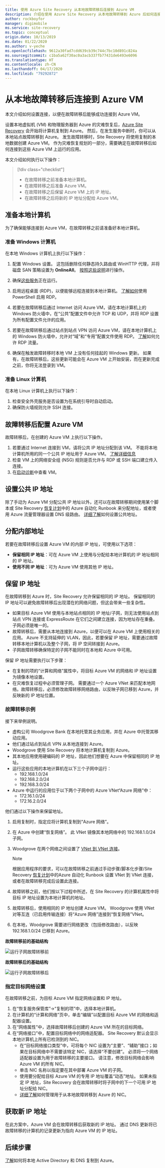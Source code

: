 ```yaml
---
title: 使用 Azure Site Recovery 从本地故障转移后连接到 Azure VM
description: 介绍在使用 Azure Site Recovery 从本地故障转移到 Azure 后如何连接到 Azure VM
author: rockboyfor
manager: digimobile
ms.service: site-recovery
ms.topic: conceptual
origin.date: 10/13/2019
ms.date: 01/22/2020
ms.author: v-yeche
ms.openlocfilehash: 9612a30fad7cdd639cb39c744c7bc10d891c824a
ms.sourcegitcommit: c1ba5a62f30ac0a3acb337fb77431de6493e6096
ms.translationtype: HT
ms.contentlocale: zh-CN
ms.lasthandoff: 04/17/2020
ms.locfileid: "79292872"
---
```

# <a name="connect-to-azure-vms-after-failover-from-on-premises"></a>从本地故障转移后连接到 Azure VM 

本文介绍如何设置连接，以便在故障转移后能够成功连接到 Azure VM。

设置本地虚拟机 (VM) 和物理服务器到 Azure 的灾难恢复后，[Azure Site Recovery](site-recovery-overview.md) 会开始将计算机复制到 Azure。 然后，在发生服务中断时，你可以从本地站点故障转移到 Azure。 发生故障转移时，Site Recovery 将使用复制的本地数据创建 Azure VM。 作为灾难恢复规划的一部分，需要确定在故障转移后如何连接到这些 Azure VM 上运行的应用。

本文介绍如何执行以下操作：

> [!div class="checklist"]
> * 在故障转移之前准备本地计算机。
> * 在故障转移之后准备 Azure VM。 
> * 在故障转移之后保留 Azure VM 上的 IP 地址。
> * 在故障转移之后将新的 IP 地址分配给 Azure VM。

## <a name="prepare-on-premises-machines"></a>准备本地计算机

为了确保能够连接到 Azure VM，在故障转移之前请准备好本地计算机。

### <a name="prepare-windows-machines"></a>准备 Windows 计算机

在本地 Windows 计算机上执行以下操作：

1. 配置 Windows 设置。 这包括删除任何静态持久路由或 WinHTTP 代理，并将磁盘 SAN 策略设置为 **OnlineAll**。 [按照这些说明](../virtual-machines/windows/prepare-for-upload-vhd-image.md#set-windows-configurations-for-azure)进行操作。

2. 确保[这些服务](../virtual-machines/windows/prepare-for-upload-vhd-image.md#check-the-windows-services)正在运行。

3. 启用远程桌面 (RDP)，以便能够远程连接到本地计算机。 [了解如何](../virtual-machines/windows/prepare-for-upload-vhd-image.md#update-remote-desktop-registry-settings)使用 PowerShell 启用 RDP。

4. 若要在故障转移后通过 Internet 访问 Azure VM，请在本地计算机上的 Windows 防火墙中，在“公共”配置文件中允许 TCP 和 UDP，并将 RDP 设置为所有配置文件允许的应用。

5. 若要在故障转移后通过站点到站点 VPN 访问 Azure VM，请在本地计算机上的 Windows 防火墙中，允许对“域”和“专用”配置文件使用 RDP。 [了解](../virtual-machines/windows/prepare-for-upload-vhd-image.md#configure-windows-firewall-rules)如何允许 RDP 流量。
6. 确保在触发故障转移时本地 VM 上没有任何挂起的 Windows 更新。 如果有，在故障转移后，这些更新可能会在 Azure VM 上开始安装，而在更新完成之前，你将无法登录到 VM。

### <a name="prepare-linux-machines"></a>准备 Linux 计算机

在本地 Linux 计算机上执行以下操作：

1. 检查安全外壳服务是否设置为在系统引导时自动启动。
2. 确保防火墙规则允许 SSH 连接。

## <a name="configure-azure-vms-after-failover"></a>故障转移后配置 Azure VM

故障转移后，在创建的 Azure VM 上执行以下操作。

1. 若要通过 Internet 连接到 VM，请将公共 IP 地址分配到该 VM。 不能将本地计算机所用的同一个公共 IP 地址用于 Azure VM。 [了解详细信息](../virtual-network/virtual-network-public-ip-address.md)
2. 检查 VM 上的网络安全组 (NSG) 规则是否允许与 RDP 或 SSH 端口建立传入连接。
3. 在[启动诊断](../virtual-machines/troubleshooting/boot-diagnostics.md#enable-boot-diagnostics-on-existing-virtual-machine)中查看 VM。

<!--Not Available on [Learn more](../bastion/bastion-overview.md)-->

## <a name="set-a-public-ip-address"></a>设置公共 IP 地址

除了手动为 Azure VM 分配公共 IP 地址以外，还可以在故障转移期间使用某个脚本或 Site Recovery [恢复计划](site-recovery-create-recovery-plans.md)中的 Azure 自动化 Runbook 来分配地址，或者使用 Azure 流量管理器设置 DNS 级路由。 [详细了解](concepts-public-ip-address-with-site-recovery.md)如何设置公共地址。

## <a name="assign-an-internal-address"></a>分配内部地址

若要在故障转移后设置 Azure VM 的内部 IP 地址，可使用以下选项：

- **保留相同 IP 地址**：可在 Azure VM 上使用与分配给本地计算机的 IP 地址相同的 IP 地址。
- **使用不同 IP 地址**：可为 Azure VM 使用其他 IP 地址。

## <a name="retain-ip-addresses"></a>保留 IP 地址

在故障转移到 Azure 时，Site Recovery 允许保留相同的 IP 地址。 保留相同的 IP 地址可以避免故障转移后出现潜在的网络问题，但这会带来一些复杂性。

- 如果目标 Azure VM 使用与本地站点相同的 IP 地址/子网，则无法使用站点到站点 VPN 连接或 ExpressRoute 在它们之间建立连接，因为地址存在重叠。 子网必须是唯一的。
- 故障转移后，需要从本地连接到 Azure，以便可以在 Azure VM 上使用相关的应用。 Azure 不支持延伸的 VLAN，因此，若要保留 IP 地址，需要通过故障转移本地计算机以及整个子网，将 IP 空间转接到 Azure。
- 子网故障转移确保特定的子网不能同时在本地和 Azure 中可用。

保留 IP 地址需要执行以下步骤：

- 在复制的项的“计算和网络”属性中，将目标 Azure VM 的网络和 IP 地址设置为镜像本地设置。
- 在灾难恢复过程中必须管理子网。 需要通过一个 Azure VNet 来匹配本地网络。故障转移后，必须修改故障转移网络路由，以反映子网已移到 Azure，并反映新的 IP 地址位置。  

### <a name="failover-example"></a>故障转移示例

接下来举例说明。

- 虚构公司 Woodgrove Bank 在本地托管其业务应用，并在 Azure 中托管其移动应用。
- 他们通过站点到站点 VPN 从本地连接到 Azure。 
- Woodgrove 使用 Site Recovery 将本地计算机复制到 Azure。
- 其本地应用使用硬编码的 IP 地址，因此他们想要在 Azure 中保留相同的 IP 地址。
- 运行这些应用的本地计算机在以下三个子网中运行：
    - 192.168.1.0/24
    - 192.168.2.0/24
    - 192.168.3.0/24
- Azure 中运行的应用位于以下两个子网中的 Azure VNet“Azure 网络”中： 
    - 172.16.1.0/24
    - 172.16.2.0/24

他们通过以下操作来保留地址。

1. 启用复制时，指定应将计算机复制到“Azure 网络”。 
2. 在 Azure 中创建“恢复网络”。  此 VNet 镜像其本地网络中的 192.168.1.0/24 子网。
3. Woodgrove 在两个网络之间设置了 [VNet 到 VNet 连接](../vpn-gateway/vpn-gateway-howto-vnet-vnet-resource-manager-portal.md)。 

    > [!NOTE]
    > 根据应用程序的要求，可以在故障转移之前通过手动步骤/脚本化步骤/Site Recovery [恢复计划](site-recovery-create-recovery-plans.md)中的Azure 自动化 Runbook 设置 VNet 到 VNet 连接，或者在故障转移完成后设置此连接。

4. 故障转移之前，他们按以下过程中所述，在 Site Recovery 的计算机属性中将目标 IP 地址设置为本地计算机的地址。
5. 故障转移后，使用相同的 IP 地址创建 Azure VM。 Woodgrove 使用 VNet 对等互连（已启用传输连接）将“Azure 网络”连接到“恢复网络”VNet。  
6. 在本地，Woodgrove 需要进行网络更改（包括修改路由），以反映 192.168.1.0/24 已移到 Azure。  

**故障转移前的基础结构**

![运行子网故障转移前](./media/site-recovery-network-design/network-design7.png)

**故障转移后的基础结构**

![运行子网故障转移后](./media/site-recovery-network-design/network-design9.png)

### <a name="set-target-network-settings"></a>指定目标网络设置

在故障转移之前，为目标 Azure VM 指定网络设置和 IP 地址。

1. 在“恢复服务保管库”->“复制的项”中，选择本地计算机。 
2. 在计算机的“计算和网络”页中，单击“编辑”以配置目标 Azure VM 的网络和适配器设置。  
3. 在“网络属性”中，选择故障转移后创建的 Azure VM 所在的目标网络。 
4. 在“网络接口”中，配置目标网络中的网络适配器。  Site Recovery 默认会显示本地计算机上所有已检测到的 NIC。
    - 在“目标网络接口类型”中，可将每个 NIC 设置为“主要”、“辅助”接口；如果在目标网络中不需要该特定 NIC，请选择“不要创建”。     必须将一个网络适配器设置为用于故障转移的主要接口。 请注意，修改目标网络会影响 Azure VM 的所有 NIC。
    - 单击 NIC 名称以指定要在其中部署 Azure VM 的子网。
    - 使用要分配给目标 Azure VM 的专用 IP 地址覆盖“动态”地址。  如果未指定 IP 地址，Site Recovery 会在故障转移时将子网中的下一个可用 IP 地址分配给 NIC。
    - [详细了解](site-recovery-manage-network-interfaces-on-premises-to-azure.md)如何管理用于从本地故障转移到 Azure 的 NIC。

## <a name="get-new-ip-addresses"></a>获取新 IP 地址

在此方案中，Azure VM 会在故障转移后获取新的 IP 地址。 通过 DNS 更新将已故障转移的计算机的记录更新为指向 Azure VM 的 IP 地址。

## <a name="next-steps"></a>后续步骤
[了解](site-recovery-active-directory.md)如何将本地 Active Directory 和 DNS 复制到 Azure。

<!-- Update_Description: update meta properties, wording update, update link -->